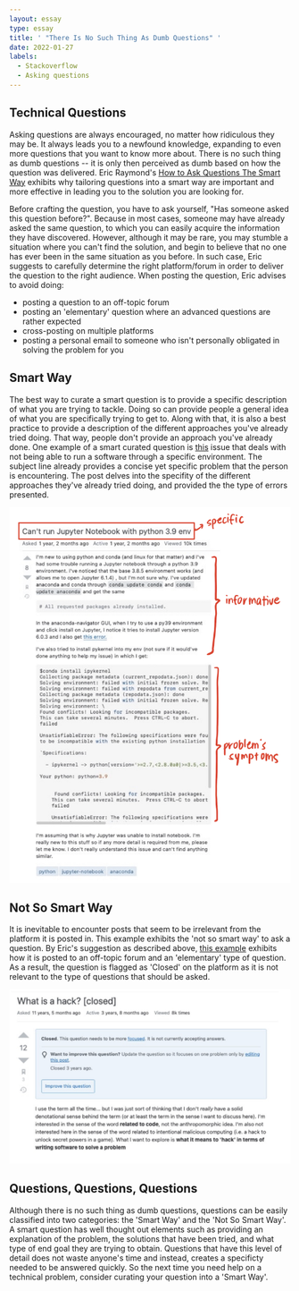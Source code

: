 ```yaml
---
layout: essay
type: essay
title: ' "There Is No Such Thing As Dumb Questions" '
date: 2022-01-27
labels:
  - Stackoverflow
  - Asking questions
---
```


## Technical Questions

  Asking questions are always encouraged, no matter how ridiculous they may be. It always leads you to a newfound knowledge, expanding to even more questions that you want to know more about. There is no such thing as dumb questions -- it is only then perceived as dumb based on how the question was delivered. Eric Raymond's [How to Ask Questions The Smart Way](http://www.catb.org/esr/faqs/smart-questions.html) exhibits why tailoring questions into a smart way are important and more effective in leading you to the solution you are looking for.  
  
  Before crafting the question, you have to ask yourself, "Has someone asked this question before?". Because in most cases, someone may have already asked the same question, to which you can easily acquire the information they have discovered. However, although it may be rare, you may stumble a situation where you can't find the solution, and begin to believe that no one has ever been in the same situation as you before. In such case, Eric suggests to carefully determine the right platform/forum in order to deliver the question to the right audience. When posting the question, Eric advises to avoid doing: 
  - posting a question to an off-topic forum
  - posting an 'elementary' question where an advanced questions are rather expected
  - cross-posting on multiple platforms
  - posting a personal email to someone who isn't personally obligated in solving the problem for you 
  
## Smart Way 
  
  The best way to curate a smart question is to provide a specific description of what you are trying to tackle. Doing so can provide people a general idea of what you are specifically trying to get to. Along with that, it is also a best practice to provide a description of the different approaches you've already tried doing. That way, people don't provide an approach you've already done. One example of a smart curated question is [this](https://stackoverflow.com/questions/64791035/cant-run-jupyter-notebook-with-python-3-9-env) issue that deals with not being able to run a software through a specific environment. The subject line already provides a concise yet specific problem that the person is encountering. The post delves into the specifity of the different approaches they've already tried doing, and provided the the type of errors presented.  
  
  <img class="ui medium right floated rounded image" src="../images/smart_question.jpg">
  
  

## Not So Smart Way

  It is inevitable to encounter posts that seem to be irrelevant from the platform it is posted in. This example exhibits the 'not so smart way' to ask a question. By Eric's suggestion as described above, [this example](https://stackoverflow.com/questions/3527174/what-is-a-hack?noredirect=1&lq=1) exhibits how it is posted to an off-topic forum and an 'elementary' type of question. As a result, the question is flagged as 'Closed' on the platform as it is not relevant to the type of questions that should be asked. 
  
  <img class="ui medium right floated rounded image" src="../images/not_so_smart_question.jpg">
  
  
  
## Questions, Questions, Questions

  Although there is no such thing as dumb questions, questions can be easily classified into two categories: the 'Smart Way' and the 'Not So Smart Way'. A smart question has well thought out elements such as providing an explanation of the problem, the solutions that have been tried, and what type of end goal they are trying to obtain. Questions that have this level of detail does not waste anyone's time and instead, creates a specificty needed to be answered quickly. So the next time you need help on a technical problem, consider curating your question into a 'Smart Way'. 
  
  
  
  
  
  
  
  
